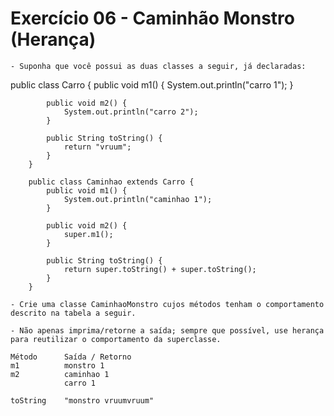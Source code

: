 # Exercício 06 - Caminhão Monstro (Herança)

    - Suponha que você possui as duas classes a seguir, já declaradas:

<div>
        public class Carro {
            public void m1() {
                System.out.println("carro 1");
            }

            public void m2() {
                System.out.println("carro 2");
            }
            
            public String toString() {
                return "vruum";
            }
        }

        public class Caminhao extends Carro {
            public void m1() {
                System.out.println("caminhao 1");
            }

            public void m2() {
                super.m1();
            }
      
            public String toString() {
                return super.toString() + super.toString();
            }
        }
</div>  
  
  
    - Crie uma classe CaminhaoMonstro cujos métodos tenham o comportamento descrito na tabela a seguir.
    
    - Não apenas imprima/retorne a saída; sempre que possível, use herança para reutilizar o comportamento da superclasse.

    Método	    Saída / Retorno
    m1	        monstro 1
    m2	        caminhao 1
                carro 1
    
    toString	"monstro vruumvruum"